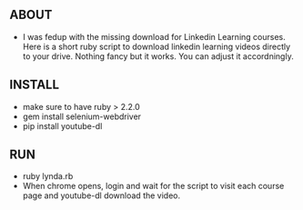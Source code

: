 ## ABOUT

* I was fedup with the missing download for Linkedin Learning courses. Here is a short ruby script to download linkedin learning videos directly to your drive. Nothing fancy but it works. You can adjust it accordningly. 

## INSTALL

* make sure to have ruby > 2.2.0
* gem install selenium-webdriver
* pip install youtube-dl

## RUN

* ruby lynda.rb
* When chrome opens, login and wait for the script to visit each course page and youtube-dl download the video. 

